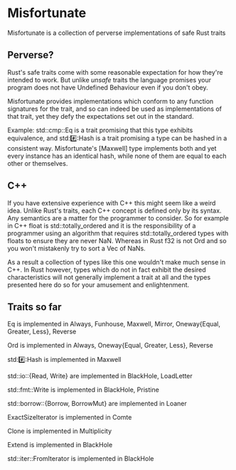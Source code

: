 # Misfortunate

Misfortunate is a collection of perverse implementations of safe Rust traits

## Perverse?

Rust's safe traits come with some reasonable expectation for how they're intended to work. But unlike *unsafe* traits the language promises your program does not have Undefined Behaviour even if you don't obey.

Misfortunate provides implementations which conform to any function signatures for the trait, and so can indeed be used as implementations of that trait, yet they defy the expectations set out in the standard.

Example: std::cmp::Eq is a trait promising that this type exhibits equivalence, and std::hash::Hash is a trait promising a type can be hashed in a consistent way. Misfortunate's [Maxwell] type implements both and yet
every instance has an identical hash, while none of them are equal to each other or themselves.

## C++

If you have extensive experience with C++ this might seem like a weird idea. Unlike Rust's traits, each C++ concept is defined only by its syntax. Any semantics are a matter for the programmer to consider.
So for example in C++ float is std::totally\_ordered and it is the responsibility of a programmer using an algorithm that requires std::totally\_ordered types with floats to ensure they are never NaN. Whereas
in Rust f32 is not Ord and so you won't mistakenly try to sort a Vec of NaNs.

As a result a collection of types like this one wouldn't make much sense in C++. In Rust however, types which do not in fact exhibit the desired characteristics will not generally implement a trait at all and
the types presented here do so for your amusement and enlightenment.



## Traits so far

Eq is implemented in Always, Funhouse, Maxwell, Mirror, Oneway{Equal, Greater, Less}, Reverse

Ord is implemented in Always, Oneway{Equal, Greater, Less}, Reverse

std::hash::Hash is implemented in Maxwell

std::io::{Read, Write} are implemented in BlackHole, LoadLetter

std::fmt::Write is implemented in BlackHole, Pristine

std::borrow::{Borrow, BorrowMut} are implemented in Loaner

ExactSizeIterator is implemented in Comte

Clone is implemented in Multiplicity

Extend is implemented in BlackHole

std::iter::FromIterator is implemented in BlackHole

